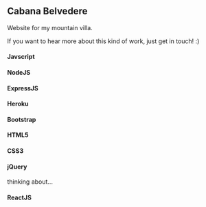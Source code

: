 ## Cabana Belvedere

Website for my mountain villa. 

If you want to hear more about this kind of work, just get in touch! :) 

#### Javscript
#### NodeJS
#### ExpressJS
#### Heroku
#### Bootstrap
#### HTML5
#### CSS3
#### jQuery

thinking about...

#### ReactJS





